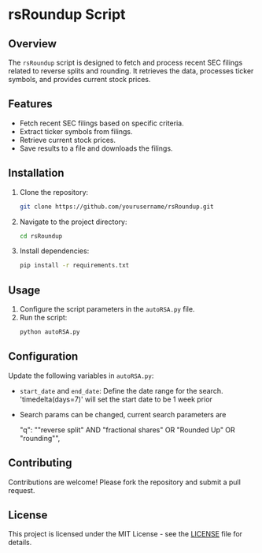 # rsRoundup Script

## Overview

The `rsRoundup` script is designed to fetch and process recent SEC filings related to reverse splits and rounding. It retrieves the data, processes ticker symbols, and provides current stock prices.

## Features

- Fetch recent SEC filings based on specific criteria.
- Extract ticker symbols from filings.
- Retrieve current stock prices.
- Save results to a file and downloads the filings.

## Installation

1. Clone the repository:
    ```bash
    git clone https://github.com/yourusername/rsRoundup.git
    ```

2. Navigate to the project directory:
    ```bash
    cd rsRoundup
    ```

3. Install dependencies:
    ```bash
    pip install -r requirements.txt
    ```

## Usage

1. Configure the script parameters in the `autoRSA.py` file.
2. Run the script:
    ```bash
    python autoRSA.py
    ```

## Configuration

Update the following variables in `autoRSA.py`:

- `start_date` and `end_date`: Define the date range for the search. 
    'timedelta(days=7)' will set the start date to be 1 week prior
- Search params can be changed, current search parameters are 
    
    "q": "\"reverse split\" AND \"fractional shares\" OR \"Rounded Up\" OR \"rounding\"",

## Contributing

Contributions are welcome! Please fork the repository and submit a pull request.

## License

This project is licensed under the MIT License - see the [LICENSE](LICENSE) file for details.
